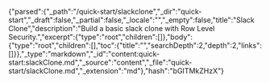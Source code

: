 {"parsed":{"_path":"/quick-start/slackclone","_dir":"quick-start","_draft":false,"_partial":false,"_locale":"","_empty":false,"title":"Slack Clone","description":"Build a basic slack clone with Row Level Security.","excerpt":{"type":"root","children":[]},"body":{"type":"root","children":[],"toc":{"title":"","searchDepth":2,"depth":2,"links":[]}},"_type":"markdown","_id":"content:quick-start:slackClone.md","_source":"content","_file":"quick-start/slackClone.md","_extension":"md"},"hash":"bGITMkZHzX"}